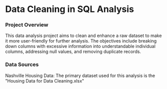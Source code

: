 # Data Cleaning in SQL Analysis

### Project Overview

This data analysis project aims to clean and enhance a raw dataset to make it more user-friendly for further analysis. The objectives include breaking down columns with excessive information into understandable individual columns, addressing null values, and removing duplicate records.

### Data Sources

Nashville Housing Data: The primary dataset used for this analysis is the "Housing Data for Data Cleaning.xlsx" 
